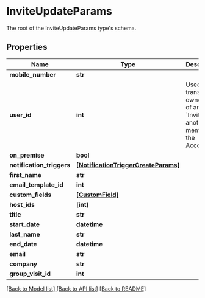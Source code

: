 # InviteUpdateParams

The root of the InviteUpdateParams type's schema.

## Properties
Name | Type | Description | Notes
------------ | ------------- | ------------- | -------------
**mobile_number** | **str** |  | [optional] 
**user_id** | **int** | Used for transfering ownership of an &#x60;Invite&#x60; to another member of the Account | [optional] 
**on_premise** | **bool** |  | [optional] 
**notification_triggers** | [**[NotificationTriggerCreateParams]**](NotificationTriggerCreateParams.md) |  | [optional] 
**first_name** | **str** |  | [optional] 
**email_template_id** | **int** |  | [optional] 
**custom_fields** | [**[CustomField]**](CustomField.md) |  | [optional] 
**host_ids** | **[int]** |  | [optional] 
**title** | **str** |  | [optional] 
**start_date** | **datetime** |  | [optional] 
**last_name** | **str** |  | [optional] 
**end_date** | **datetime** |  | [optional] 
**email** | **str** |  | [optional] 
**company** | **str** |  | [optional] 
**group_visit_id** | **int** |  | [optional] 

[[Back to Model list]](../README.md#documentation-for-models) [[Back to API list]](../README.md#documentation-for-api-endpoints) [[Back to README]](../README.md)


